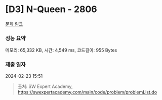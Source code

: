 # [D3] N-Queen - 2806 

[문제 링크](https://swexpertacademy.com/main/code/problem/problemDetail.do?contestProbId=AV7GKs06AU0DFAXB) 

### 성능 요약

메모리: 65,332 KB, 시간: 4,549 ms, 코드길이: 955 Bytes

### 제출 일자

2024-02-23 15:51



> 출처: SW Expert Academy, https://swexpertacademy.com/main/code/problem/problemList.do